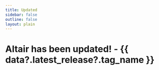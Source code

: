 ```yaml
---
title: Updated
sidebar: false
outline: false
layout: plain
---
```


<script setup>
import { useData } from 'vitepress'

const { theme, page, frontmatter } = useData()
import { data } from './.vitepress/plugins/github-metadata.data'
</script>

# Altair has been updated! - {{ data?.latest_release?.tag_name }}

<Markdown :markdown="data?.latest_release?.body" />
